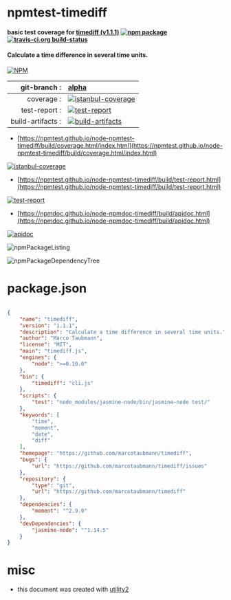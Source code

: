 # npmtest-timediff

#### basic test coverage for  [timediff (v1.1.1)](https://github.com/marcotaubmann/timediff)  [![npm package](https://img.shields.io/npm/v/npmtest-timediff.svg?style=flat-square)](https://www.npmjs.org/package/npmtest-timediff) [![travis-ci.org build-status](https://api.travis-ci.org/npmtest/node-npmtest-timediff.svg)](https://travis-ci.org/npmtest/node-npmtest-timediff)

#### Calculate a time difference in several time units.

[![NPM](https://nodei.co/npm/timediff.png?downloads=true&downloadRank=true&stars=true)](https://www.npmjs.com/package/timediff)

| git-branch : | [alpha](https://github.com/npmtest/node-npmtest-timediff/tree/alpha)|
|--:|:--|
| coverage : | [![istanbul-coverage](https://npmtest.github.io/node-npmtest-timediff/build/coverage.badge.svg)](https://npmtest.github.io/node-npmtest-timediff/build/coverage.html/index.html)|
| test-report : | [![test-report](https://npmtest.github.io/node-npmtest-timediff/build/test-report.badge.svg)](https://npmtest.github.io/node-npmtest-timediff/build/test-report.html)|
| build-artifacts : | [![build-artifacts](https://npmtest.github.io/node-npmtest-timediff/glyphicons_144_folder_open.png)](https://github.com/npmtest/node-npmtest-timediff/tree/gh-pages/build)|

- [https://npmtest.github.io/node-npmtest-timediff/build/coverage.html/index.html](https://npmtest.github.io/node-npmtest-timediff/build/coverage.html/index.html)

[![istanbul-coverage](https://npmtest.github.io/node-npmtest-timediff/build/screenCapture.buildCi.browser.%252Ftmp%252Fbuild%252Fcoverage.lib.html.png)](https://npmtest.github.io/node-npmtest-timediff/build/coverage.html/index.html)

- [https://npmtest.github.io/node-npmtest-timediff/build/test-report.html](https://npmtest.github.io/node-npmtest-timediff/build/test-report.html)

[![test-report](https://npmtest.github.io/node-npmtest-timediff/build/screenCapture.buildCi.browser.%252Ftmp%252Fbuild%252Ftest-report.html.png)](https://npmtest.github.io/node-npmtest-timediff/build/test-report.html)

- [https://npmdoc.github.io/node-npmdoc-timediff/build/apidoc.html](https://npmdoc.github.io/node-npmdoc-timediff/build/apidoc.html)

[![apidoc](https://npmdoc.github.io/node-npmdoc-timediff/build/screenCapture.buildCi.browser.%252Ftmp%252Fbuild%252Fapidoc.html.png)](https://npmdoc.github.io/node-npmdoc-timediff/build/apidoc.html)

![npmPackageListing](https://npmtest.github.io/node-npmtest-timediff/build/screenCapture.npmPackageListing.svg)

![npmPackageDependencyTree](https://npmtest.github.io/node-npmtest-timediff/build/screenCapture.npmPackageDependencyTree.svg)



# package.json

```json

{
    "name": "timediff",
    "version": "1.1.1",
    "description": "Calculate a time difference in several time units.",
    "author": "Marco Taubmann",
    "license": "MIT",
    "main": "timediff.js",
    "engines": {
        "node": ">=0.10.0"
    },
    "bin": {
        "timediff": "cli.js"
    },
    "scripts": {
        "test": "node_modules/jasmine-node/bin/jasmine-node test/"
    },
    "keywords": [
        "time",
        "moment",
        "date",
        "diff"
    ],
    "homepage": "https://github.com/marcotaubmann/timediff",
    "bugs": {
        "url": "https://github.com/marcotaubmann/timediff/issues"
    },
    "repository": {
        "type": "git",
        "url": "https://github.com/marcotaubmann/timediff"
    },
    "dependencies": {
        "moment": "^2.9.0"
    },
    "devDependencies": {
        "jasmine-node": "^1.14.5"
    }
}
```



# misc
- this document was created with [utility2](https://github.com/kaizhu256/node-utility2)

